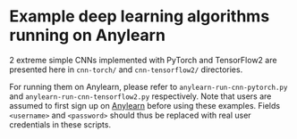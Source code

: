 # Example deep learning algorithms running on Anylearn

2 extreme simple CNNs implemented with PyTorch and TensorFlow2 are presented here in `cnn-torch/` and `cnn-tensorflow2/` directories.

For running them on Anylearn, please refer to `anylearn-run-cnn-pytorch.py` and `anylearn-run-cnn-tensorflow2.py` respectively. Note that users are assumed to first sign up on [Anylearn](https://anylearn.nelbds.cn/) before using these examples. Fields `<username>` and `<password>` should thus be replaced with real user credentials in these scripts.
